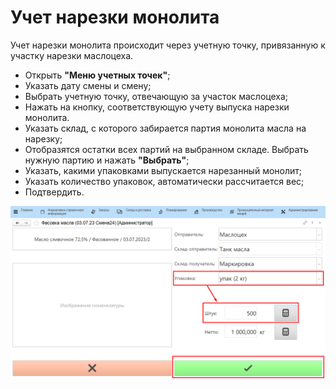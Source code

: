 # Учет нарезки монолита 

Учет нарезки монолита происходит через учетную точку, привязанную к
участку нарезки маслоцеха.

-   Открыть **"Меню учетных точек"**;
-   Указать дату смены и смену;
-   Выбрать учетную точку, отвечающую за участок маслоцеха;
-   Нажать на кнопку, соответствующую учету выпуска нарезки монолита.  
-   Указать склад, с которого забирается партия монолита масла на
    нарезку;
-   Отобразятся остатки всех партий на выбранном складе. Выбрать нужную
    партию и нажать **"Выбрать"**;
-   Указать, какими упаковками выпускается нарезанный монолит;
-   Указать количество упаковок, автоматически рассчитается вес;
-   Подтвердить.

![](AccountingSlicingMonolith.assets/1.png)
